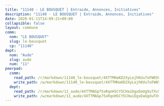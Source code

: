 ```yaml
---
title: "11140 - LE BOUSQUET | Entraide, Annonces, Initiatives"
description: "11140 - LE BOUSQUET | Entraide, Annonces, Initiatives"
date: 2020-01-11T14:09:21+09:00
collapsible: false
layout: commune
comm:
  nom: "LE BOUSQUET"
  slug: le-bousquet
  cp: "11140"
dept:
  nom: "Aude"
  slug: aude
  num: "11"
peerpad:
  comm:
    read_path: /r/markdown/11140_le-bousquet/4XTTMHaKD2XyLejhKUu7oFW85GKNv92ZijcHsNVG3yG3Urf6Z
    write_path: /w/markdown/11140_le-bousquet/4XTTMHaKD2XyLejhKUu7oFW85GKNv92ZijcHsNVG3yG3Urf6Z-K3TgTj76PtWzzR1L9H9GLgy29Azh6cMLJ5ZFKTrrpBSk3VaDkNgtVA9yCqj2tavxY4PcyPce8C2AsxMePaSGzps8HAgJNEDnYQZcGrdeS5VqMMRSLsNbLnmFM5MUPYfBdALMVqLd
  dept:
    read_path: /r/markdown/11_aude/4XTTMAGp75xRqnHSCY5CHaiDgxDaUgXuTXvSZDHnY1JdjJiUk
    write_path: /w/markdown/11_aude/4XTTMAGp75xRqnHSCY5CHaiDgxDaUgXuTXvSZDHnY1JdjJiUk-K3TgUenjCPDfs1W21bst2JvrPDW324QBfMvPid11puzXxXGQEeNw9p4QtfnUhSn4LYSwR6UDBQmdr3wFq2CDRGqNz2QynSm58zgCpz2PKP6Y24UTpxW22MudfeZ339ZPKnHm6XTr
---
```


